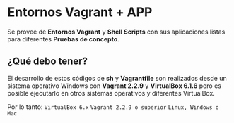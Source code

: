 # Entornos Vagrant + APP

Se provee de **Entornos Vagrant** y **Shell Scripts** con sus aplicaciones listas para diferentes **Pruebas de concepto**.

## ¿Qué debo tener?

El desarrollo de estos códigos de **sh** y **Vagrantfile** son realizados desde un sistema operativo Windows con **Vagrant 2.2.9** y **VirtualBox 6.1.6** pero es posible ejecutarlo en otros sistemas operativos y diferentes VirtualBox.

Por lo tanto:
``
VirtualBox 6.x
``
``
Vagrant 2.2.9 o superior
``
``
Linux, Windows o Mac
``